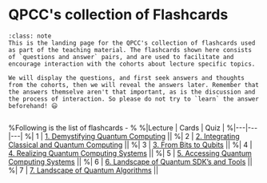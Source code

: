 # QPCC's collection of Flashcards

```{admonition} About flashcards
:class: note
This is the landing page for the QPCC's collection of flashcards used as part of the teaching material. The flashcards shown here consists of `questions and answer` pairs, and are used to facilitate and encourage interaction with the cohorts about lecture specific topics.

We will display the questions, and first seek answers and thoughts from the cohorts, then we will reveal the answers later. Remember that the answers themselve aren't that important, as is the discussion and the process of interaction. So please do not try to `learn` the answer beforehand! 😃
```

```{tableofcontents}
```






%Following is the list of flashcards -
%
%|Lecture | Cards | Quiz |
%|---|---|---|
%| 1 | [1. Demystifying Quantum Computing](./material/cards-1.ipynb) ||
%| 2 | [2. Integrating Classical and Quantum Computing](./material/cards-2.ipynb) ||
%| 3 | [3. From Bits to Qubits](./material/cards-3.ipynb) ||
%| 4 | [4. Realizing Quantum Computing Systems](./material/cards-4.ipynb) ||
%| 5 | [5. Accessing Quantum Computing Systems](./material/cards-5.ipynb) ||
%| 6 | [6. Landscape of Quantum SDK’s and Tools](./material/cards-6.ipynb) ||
%| 7 | [7. Landscape of Quantum Algorithms](./material/cards-7.ipynb) ||
